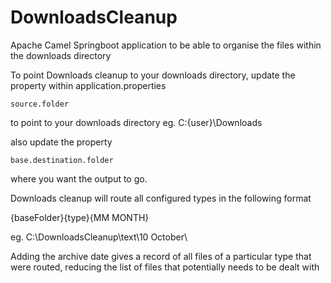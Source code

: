 # DownloadsCleanup
 Apache Camel Springboot application to be able to organise the files within the downloads directory

To point Downloads cleanup to your downloads directory, update the property within application.properties

```
source.folder
```
to point to your downloads directory eg. C:\{user}\Downloads

also update the property
```
base.destination.folder
```
where you want the output to go.

Downloads cleanup will route all configured types in the following format

{baseFolder}\{type}\{MM MONTH}

eg. C:\DownloadsCleanup\text\10 October\

Adding the archive date gives a record of all files of a particular type that were routed,
reducing the list of files that potentially needs to be dealt with